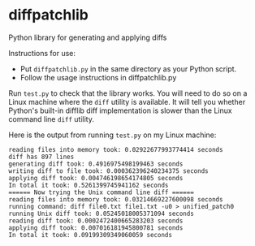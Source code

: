 # diffpatchlib
Python library for generating and applying diffs

Instructions for use:

* Put `diffpatchlib.py` in the same directory as your Python script.
* Follow the usage instructions in diffpatchlib.py

Run `test.py` to check that the library works. You will need to do so on a Linux machine where the `diff` utility is available. It will tell you whether Python's built-in difflib diff implementation is slower than the Linux command line `diff` utility.

Here is the output from running `test.py` on my Linux machine:

```
reading files into memory took: 0.02922677993774414 seconds
diff has 897 lines
generating diff took: 0.4916975498199463 seconds
writing diff to file took: 0.000362396240234375 seconds
applying diff took: 0.004746198654174805 seconds
In total it took: 0.5261399745941162 seconds
====== Now trying the Unix command line diff ======
reading files into memory took: 0.03214669227600098 seconds
running command: diff file0.txt file1.txt -u0 > unified_patch0
running Unix diff took: 0.05245018005371094 seconds
reading diff took: 0.0002472400665283203 seconds
applying diff took: 0.007016181945800781 seconds
In total it took: 0.09199309349060059 seconds
```
